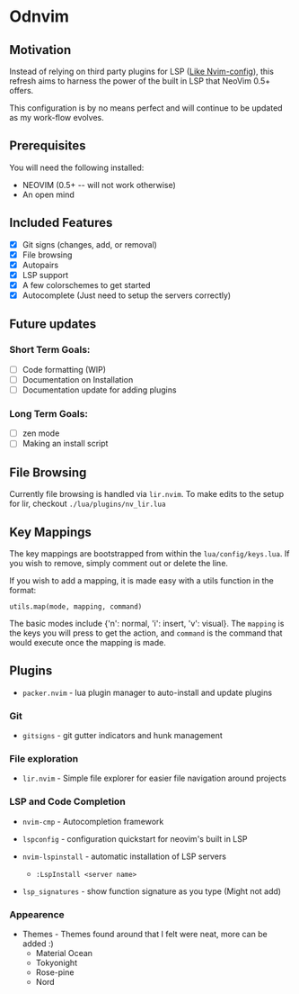 # Odnvim

## Motivation

Instead of relying on third party plugins for LSP ([Like Nvim-config](https://github.com/OkelleyDevelopment/Nvim-Config)),
this refresh aims to harness the power of the built in LSP that NeoVim 0.5+ offers.

This configuration is by no means perfect and will continue to be updated as my work-flow
evolves.

## Prerequisites

You will need the following installed:

- NEOVIM (0.5+ -- will not work otherwise)
- An open mind

## Included Features

- [x] Git signs (changes, add, or removal)
- [x] File browsing
- [x] Autopairs
- [x] LSP support
- [x] A few colorschemes to get started
- [x] Autocomplete (Just need to setup the servers correctly)

## Future updates

### Short Term Goals:


- [ ] Code formatting (WIP)
- [ ] Documentation on Installation
- [ ] Documentation update for adding plugins

### Long Term Goals:

- [ ] zen mode
- [ ] Making an install script

## File Browsing

Currently file browsing is handled via `lir.nvim`. To make edits to the setup
for lir, checkout `./lua/plugins/nv_lir.lua`

## Key Mappings

The key mappings are bootstrapped from within the `lua/config/keys.lua`. If you
wish to remove, simply comment out or delete the line.

If you wish to add a mapping, it is made easy with a utils function in the format:

```
utils.map(mode, mapping, command)
```

The basic modes include {'n': normal, 'i': insert, 'v': visual}. The `mapping` is the
keys you will press to get the action, and `command` is the command that would execute once
the mapping is made.

## Plugins

- `packer.nvim` - lua plugin manager to auto-install and update plugins

### Git

- `gitsigns` - git gutter indicators and hunk management

### File exploration

- `lir.nvim` - Simple file explorer for easier file navigation around projects

### LSP and Code Completion

- `nvim-cmp` - Autocompletion framework

- `lspconfig` - configuration quickstart for neovim's built in LSP

- `nvim-lspinstall` - automatic installation of LSP servers

  - `:LspInstall <server name>`

- `lsp_signatures` - show function signature as you type (Might not add)

### Appearence

- Themes - Themes found around that I felt were neat, more can be added :)
  - Material Ocean
  - Tokyonight
  - Rose-pine
  - Nord
